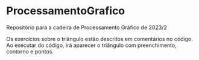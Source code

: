 # ProcessamentoGrafico
Repositório para a cadeira de Processamento Gráfico de 2023/2

Os exercícios sobre o triângulo estão descritos em comentários no código.
Ao executar do código, irá aparecer o triângulo com preenchimento, contorno e pontos.
